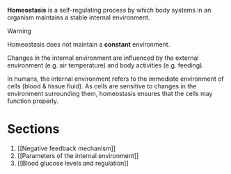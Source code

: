 **Homeostasis** is a self-regulating process by which body systems in an organism maintains a stable internal environment.

> [!warning]
> Homeostasis does not maintain a **constant** environment.

Changes in the internal environment are influenced by the external environment (e.g. air temperature) and body activities (e.g. feeding).

In humans, the internal environment refers to the immediate environment of cells (blood & tissue fluid). As cells are sensitive to changes in the environment surrounding them, homeostasis ensures that the cells may function properly.

# Sections
1. [[Negative feedback mechanism]]
2. [[Parameters of the internal environment]]
3. [[Blood glucose levels and regulation]]
